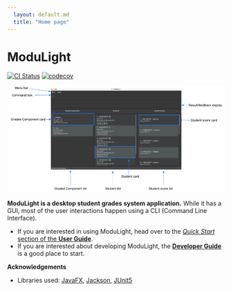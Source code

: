 ```yaml
---
  layout: default.md
  title: "Home page"
---
```


# ModuLight

[![CI Status](https://github.com/AY2324S1-CS2103T-W08-2/tp/workflows/Java%20CI/badge.svg)](https://github.com/AY2324S1-CS2103T-W08-2/tp/actions)
[![codecov](https://codecov.io/gh/AY2324S1-CS2103T-W08-2/tp/graph/badge.svg?token=DAJLBHDPYQ)](https://codecov.io/gh/AY2324S1-CS2103T-W08-2/tp)

![Ui](images/Ui_navigate.png)

**ModuLight is a desktop student grades system application.** While it has a GUI, most of the user interactions happen using a CLI (Command Line Interface).

* If you are interested in using ModuLight, head over to the [_Quick Start_ section of the **User Guide**](UserGuide.html#Quick-start).
* If you are interested about developing ModuLight, the [**Developer Guide**](DeveloperGuide.html) is a good place to start.


**Acknowledgements**

* Libraries used: [JavaFX](https://openjfx.io/), [Jackson](https://github.com/FasterXML/jackson), [JUnit5](https://github.com/junit-team/junit5)
